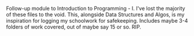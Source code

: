 Follow-up module to Introduction to Programming - I. I've lost the majority of these files to the void. This, alongside Data Structures and Algos, is my inspiration for logging my schoolwork for safekeeping. Includes maybe 3-4 folders of work covered, out of maybe say 15 or so. RIP.